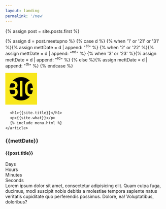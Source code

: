 ```yaml
---
layout: landing
permalink: '/new'
---
```


{% assign post = site.posts.first %}

{% assign d = post.meetupno %}
{% case d %}
  {% when '1' or '21' or '31' %}{% assign mettDate = d | append: "<sup>st</sup>" %}
  {% when '2' or '22' %}{% assign mettDate = d | append: "<sup>nd</sup>" %}
  {% when '3' or '23' %}{% assign mettDate = d | append: "<sup>rd</sup>" %}
  {% else %}{% assign mettDate = d | append: "<sup>th</sup>" %}
{% endcase %}
<section class="container">
  <div class="left-half half">
    <article>
      <div class="logo">
        <a href="/">
          <img src="/assets/big-org-small.png" alt="{{ site.title }}" />
        </a>
      </div>

      <h1>{{site.title}}</h1>
      <p>{{site.what}}</p>
      {% include menu.html %}
    </article>
  </div>
  <div class="right-half half">
    <article>
      <h3>{{mettDate}}</h3>
      <h4>{{post.title}}</h4>
      <!-- <div class="eventmeta">Thursday November 20 | EY, Trivandrum</div> -->
      <div class="eventmeta" id="clockdiv">
        <div>
          <span class="days"></span>
          <div class="smalltext">Days</div>
        </div>
        <div>
          <span class="hours"></span>
          <div class="smalltext">Hours</div>
        </div>
        <div>
          <span class="minutes"></span>
          <div class="smalltext">Minutes</div>
        </div>
        <div>
          <span class="seconds"></span>
          <div class="smalltext">Seconds</div>
        </div>
      </div>
    </article>
  </div>

</section>

<div class="section">
  Lorem ipsum dolor sit amet, consectetur adipisicing elit. Quam culpa fuga, ducimus, modi suscipit nobis debitis a molestiae tempora sapiente natus veritatis cupiditate quo perferendis possimus. Dolore, ea! Voluptatibus, doloribus?
</div>

<script>
function getTimeRemaining(endtime) {
  var t = Date.parse(endtime) - Date.parse(new Date());
  var seconds = Math.floor((t / 1000) % 60);
  var minutes = Math.floor((t / 1000 / 60) % 60);
  var hours = Math.floor((t / (1000 * 60 * 60)) % 24);
  var days = Math.floor(t / (1000 * 60 * 60 * 24));
  return {
    'total': t,
    'days': days,
    'hours': hours,
    'minutes': minutes,
    'seconds': seconds
  };
}

function initializeClock(id, endtime) {
  var clock = document.getElementById(id);
  var daysSpan = clock.querySelector('.days');
  var hoursSpan = clock.querySelector('.hours');
  var minutesSpan = clock.querySelector('.minutes');
  var secondsSpan = clock.querySelector('.seconds');

  function updateClock() {
    var t = getTimeRemaining(endtime);

    daysSpan.innerHTML = t.days;
    hoursSpan.innerHTML = ('0' + t.hours).slice(-2);
    minutesSpan.innerHTML = ('0' + t.minutes).slice(-2);
    secondsSpan.innerHTML = ('0' + t.seconds).slice(-2);

    if (t.total <= 0) {
      clearInterval(timeinterval);
    }
  }

  updateClock();
  var timeinterval = setInterval(updateClock, 1000);
}
var deadline = new Date(Date.parse('{{post.start}}'));
var dateNow = new Date().getTime();
var diff = new Date('{{post.start}}').getTime() - dateNow;
if (diff > 0) {
  initializeClock('clockdiv', deadline);
} else {
  var clock = document.getElementById('clockdiv');
  clock.style.display = 'none';
}
</script>
